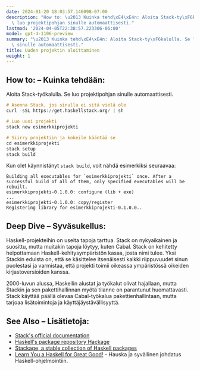 ```yaml
---
date: 2024-01-20 18:03:57.146098-07:00
description: "How to: \u2013 Kuinka tehd\xE4\xE4n: Aloita Stack-ty\xF6kalulla. Se\
  \ luo projektipohjan sinulle automaattisesti."
lastmod: '2024-04-05T22:38:57.223306-06:00'
model: gpt-4-1106-preview
summary: "\u2013 Kuinka tehd\xE4\xE4n: Aloita Stack-ty\xF6kalulla. Se luo projektipohjan\
  \ sinulle automaattisesti."
title: Uuden projektin aloittaminen
weight: 1
---
```


## How to: – Kuinka tehdään:
Aloita Stack-työkalulla. Se luo projektipohjan sinulle automaattisesti.

```Haskell
# Asenna Stack, jos sinulla ei sitä vielä ole
curl -sSL https://get.haskellstack.org/ | sh

# Luo uusi projekti
stack new esimerkkiprojekti

# Siirry projektiin ja kokeile kääntää se
cd esimerkkiprojekti
stack setup
stack build
```

Kun olet käynnistänyt `stack build`, voit nähdä esimerkiksi seuraavaa:

```
Building all executables for `esimerkkiprojekti` once. After a successful build of all of them, only specified executables will be rebuilt.
esimerkkiprojekti-0.1.0.0: configure (lib + exe)
...
esimerkkiprojekti-0.1.0.0: copy/register
Registering library for esimerkkiprojekti-0.1.0.0..
```

## Deep Dive – Syväsukellus:
Haskell-projekteihin on useita tapoja tarttua. Stack on nykyaikainen ja suosittu, mutta muitakin tapoja löytyy, kuten Cabal. Stack on kehitetty helpottamaan Haskell-kehitysympäristön kasaa, josta nimi tulee. Yksi Stackin eduista on, että se käsittelee itsenäisesti kaikki riippuvuudet sinun puolestasi ja varmistaa, että projekti toimii oikeassa ympäristössä oikeiden kirjastoversioiden kanssa.

2000-luvun alussa, Haskellin alustat ja työkalut olivat hajallaan, mutta Stackin ja sen pakettihallinnan myötä tilanne on parantunut huomattavasti. Stack käyttää päällä olevaa Cabal-työkalua pakettienhallintaan, mutta tarjoaa lisätoimintoja ja käyttäjäystävällisyyttä.

## See Also – Lisätietoja:
- [Stack's official documentation](https://docs.haskellstack.org/en/stable/README/)
- [Haskell's package repository Hackage](https://hackage.haskell.org/)
- [Stackage, a stable collection of Haskell packages](https://www.stackage.org/)
- [Learn You a Haskell for Great Good!](http://learnyouahaskell.com/) - Hauska ja syvällinen johdatus Haskell-ohjelmointiin.
